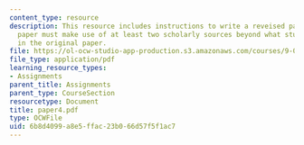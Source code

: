 ```yaml
---
content_type: resource
description: This resource includes instructions to write a reveised paper. The revised
  paper must make use of at least two scholarly sources beyond what students used
  in the original paper.
file: https://ol-ocw-studio-app-production.s3.amazonaws.com/courses/9-00-introduction-to-psychology-fall-2004/6b8d4099a8e5ffac23b066d57f5f1ac7_paper4.pdf
file_type: application/pdf
learning_resource_types:
- Assignments
parent_title: Assignments
parent_type: CourseSection
resourcetype: Document
title: paper4.pdf
type: OCWFile
uid: 6b8d4099-a8e5-ffac-23b0-66d57f5f1ac7
---
```

